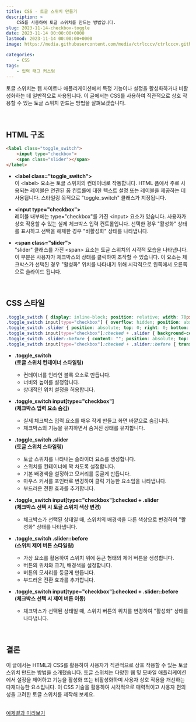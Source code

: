 ```yaml
---
title: CSS - 토글 스위치 만들기
description: >  
    CSS를 사용하여 토글 스위치를 만드는 방법입니다.
slug: 2023-11-14-checkbox-toggle
date: 2023-11-14 00:00:00+0000
lastmod: 2023-11-14 00:00:00+0000
image: https://media.githubusercontent.com/media/ctrlcccv/ctrlcccv.github.io/master/assets/img/post/2023-11-14-checkbox-toggle.webp

categories:
    - CSS
tags:
    - 입력 태그 커스텀
---
```

토글 스위치는 웹 사이트나 애플리케이션에서 특정 기능이나 설정을 활성화하거나 비활성화하는 데 일반적으로 사용됩니다. 이 글에서는 CSS를 사용하여 직관적으로 상호 작용할 수 있는 토글 스위치 만드는 방법을 살펴보겠습니다.  


<div class="ads_wrap">
<ins class="adsbygoogle"
     style="display:block; text-align:center;"
     data-ad-layout="in-article"
     data-ad-format="fluid"
     data-ad-client="ca-pub-8535540836842352"
     data-ad-slot="2974559225"></ins>
<script>
     (adsbygoogle = window.adsbygoogle || []).push({});
</script>
</div>

<br>

## HTML 구조
```html
<label class="toggle_switch">
    <input type="checkbox">
    <span class="slider"></span>
</label>
```
* **&lt;label class="toggle_switch"&gt;**   
이 &lt;label&gt; 요소는 토글 스위치의 컨테이너로 작동합니다. HTML 폼에서 주로 사용되는 레이블은 연관된 폼 컨트롤에 대한 텍스트 설명 또는 레이블을 제공하는 데 사용됩니다. 스타일링 목적으로 "toggle_switch" 클래스가 지정됩니다.

* **<input type="checkbox"&gt;**   
레이블 내부에는 type="checkbox"를 가진 &lt;input&gt; 요소가 있습니다. 사용자가 상호 작용할 수 있는 실제 체크박스 입력 컨트롤입니다. 선택한 경우 "활성화" 상태를 표시하고 선택을 해제한 경우 "비활성화" 상태를 나타냅니다.

* **&lt;span class="slider"&gt;**   
"slider" 클래스를 가진 &lt;span&gt; 요소는 토글 스위치의 시각적 모습을 나타냅니다. 이 부분은 사용자가 체크박스의 상태를 클릭하여 조작할 수 있습니다. 이 요소는 체크박스가 선택된 경우 "활성화" 위치를 나타내기 위해 시각적으로 왼쪽에서 오른쪽으로 슬라이드 됩니다.  

<br>

## CSS 스타일
```css
.toggle_switch { display: inline-block; position: relative; width: 70px; height: 34px; } 
.toggle_switch input[type="checkbox"] { overflow: hidden; position: absolute; width: 1px; height: 1px; margin: -1px; font-size: initial; clip: rect(0 0 0 0); } 
.toggle_switch .slider { position: absolute; top: 0; right: 0; bottom: 0; left: 0; background-color: #ccc; border-radius: 34px; cursor: pointer; transition: 0.4s; } 
.toggle_switch input[type="checkbox"]:checked + .slider { background-color: #007bff; } 
.toggle_switch .slider::before { content: ""; position: absolute; top: 4px; left: 4px; width: 26px; height: 26px; background-color: #fff; border-radius: 50%; transition: 0.4s; } 
.toggle_switch input[type="checkbox"]:checked + .slider::before { transform:translateX(36px); } 
```


<div class="ads_wrap">
<ins class="adsbygoogle"
     style="display:block; text-align:center;"
     data-ad-layout="in-article"
     data-ad-format="fluid"
     data-ad-client="ca-pub-8535540836842352"
     data-ad-slot="2974559225"></ins>
<script>
     (adsbygoogle = window.adsbygoogle || []).push({});
</script>
</div>

* **.toggle_switch**   
**(토글 스위치 컨테이너 스타일링)**
  * 컨테이너를 인라인 블록 요소로 만듭니다.
  * 너비와 높이를 설정합니다.
  * 상대적인 위치 설정을 허용합니다.

* **.toggle_switch input[type="checkbox"]**   
**(체크박스 입력 요소 숨김)**  
  * 실제 체크박스 입력 요소를 매우 작게 만들고 화면 바깥으로 숨깁니다.
  * 체크박스의 기능을 유지하면서 숨겨진 상태를 유지합니다.

* **.toggle_switch .slider**   
**(토글 스위치 스타일링)**  
  * 토글 스위치를 나타내는 슬라이더 요소를 생성합니다.
  * 스위치를 컨테이너에 꽉 차도록 설정합니다. 
  * 기본 배경색을 설정하고 모서리를 둥글게 만듭니다.
  * 마우스 커서를 포인터로 변경하여 클릭 가능한 요소임을 나타냅니다.
  * 부드러운 전환 효과를 추가합니다.

* **.toggle_switch input[type="checkbox"]:checked + .slider**  
**(체크박스 선택 시 토글 스위치 색상 변경)**  
  * 체크박스가 선택된 상태일 때, 스위치의 배경색을 다른 색상으로 변경하여 "활성화" 상태를 나타냅니다.

* **.toggle_switch .slider::before**  
**(스위치 제어 버튼 스타일링)**  
  * 가상 요소를 활용하여 스위치 위에 둥근 형태의 제어 버튼을 생성합니다.
  * 버튼의 위치와 크기, 배경색을 설정합니다.
  * 버튼의 모서리를 둥글게 만듭니다.
  * 부드러운 전환 효과를 추가합니다.

* **.toggle_switch input[type="checkbox"]:checked + .slider::before**  
**(체크박스 선택 시 제어 버튼 이동)**  
  * 체크박스가 선택된 상태일 때, 스위치 버튼의 위치를 변경하여 "활성화" 상태를 나타냅니다.  
<br>

## 결론
이 글에서는 HTML과 CSS를 활용하여 사용자가 직관적으로 상호 작용할 수 있는 토글 스위치 만드는 방법을 소개했습니다. 토글 스위치는 다양한 웹 및 모바일 애플리케이션에서 설정을 제어하고 기능을 활성화 또는 비활성화하며 사용자 상호 작용을 개선하는 다재다능한 요소입니다. 이 CSS 기술을 활용하여 시각적으로 매력적이고 사용자 편의성을 고려한 토글 스위치를 제작해 보세요.  
<br>

<div class="btn_wrap">
    <a target="_blank" href="https://ctrlcccv.github.io//ctrlcccv-demo/2023-11-14-checkbox-toggle/">예제결과 미리보기</a>
</div>
